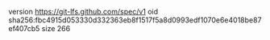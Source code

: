 version https://git-lfs.github.com/spec/v1
oid sha256:fbc4915d053330d332363eb8f1517f5a8d0993edf1070e6e4018be87ef407cb5
size 266
